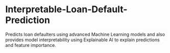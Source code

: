 # Interpretable-Loan-Default-Prediction
Predicts loan defaulters using advanced Machine Learning models and also provides model interpretability using Explainable AI to explain predictions and feature importance.
